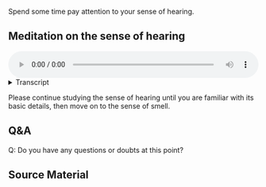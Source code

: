 Spend some time pay attention to your sense of hearing. 

## Meditation on the sense of hearing


<audio controls style="width: 100%; max-width: 600px;">
    <source src="assets/audio/3. Sense of Hearing.mp3" type="audio/mpeg">
</audio>



<details>
<summary>Transcript</summary>

Let's spend a little time with the second sense, the sense of hearing.

Bring your attention to the auditory field, the world of sounds, all the information coming through the ear channel. 

Straight away, notice how different the sense of hearing is from the sense of sight. Hearing is a totally different type of experience to seeing.

Don't pay much attention to the things that you hear, to what the sounds are, birds, people talking, cars, but zoom out a little and pay attention to the fact of hearing, the act of hearing, the whole field of hearing. 

All the individual sounds that you hear are just part of this auditory field. 

Give your full attention to the sense of auditory field. 

---

If you find it useful, note to yourself, "hearing", "sounds", "ear channel", or whatever language is useful to help bring your attention to this sense field. Use noting or labelling to support your attention when it is easily distracted from the simple act of hearing. 

---

Notice the spacial dimension of hearing, how it's three-dimensional, giving the impression of being 360 degrees around, above and below. So different from seeing, which is all upfront. 

---

This is hearing. The sense of hearing. A field of sound. The ear channel. 

---

Notice what the ears actually perceive. Hearing knows nothing about 'birds' or 'cars' or 'dogs'. It only knows high and low frequencies, loud and soft volumes, different tones. The words and labels come from the mind, not from the ear. These are two entirely different sense fields. Come back to the simple world of sounds, frequencies and tones, without needing to define what they are.

---

Close your eyes if they are open, stand still if you are moving about, and give your full attention to the field of sound. 

---

Notice how attention automatically jumps to the other senses as soon as there is a strong stimulus coming from elsewhere. Just know that it's happening and bring the mind back to hearing.

---

Notice how the ears have no off button, there's no way to close the ears other than manually sticking your fingers in them. The ears are always on, day and night. The only way to stop hearing is to stop paying attention to sound—!!! and this happens more than you might imagine!

---

 
Paying attention to the senses like this is a kind of 'base level' or 'default mode' for mindfulness. Whenever you start cultivating attention, always start with these simple exercises and build up. In time, you will become very familiar with these fields of experience and be able to distinguish them very clearly from one another. 

Come back to the sense of hearing.

---

Keep coming back to this sense of hearing. Give it your full attention. 

</details>


Please continue studying the sense of hearing until you are familiar with its basic details, then move on to the sense of smell. 

## Q&A

Q: Do you have any questions or doubts at this point?
## Source Material



